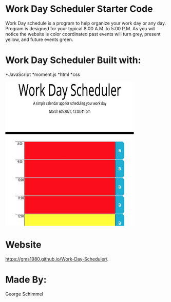 # Work Day Scheduler Starter Code

Work Day schedule is a program to help organize your 
work day or any day.  Program is designed for your typical 8:00 A.M.
to 5:00 P.M.  As you will notice the website is color coordinated 
past events will turn grey, present yellow, and future events green.


# Work Day Scheduler Built with:
*JavaScript 
*moment.js 
*html 
*css

<img src="Develop/Images/Week Day Scheduler.jpg" width="400" height="450">

# Website
https://gms1980.github.io/Work-Day-Scheduler/.


# Made By:
George Schimmel
